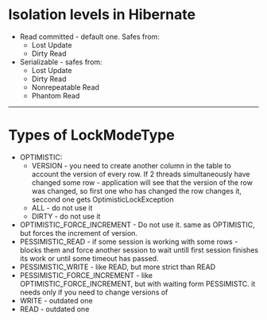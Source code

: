 # Isolation levels in Hibernate

- Read committed - default one. Safes from:
    - Lost Update
    - Dirty Read
- Serializable - safes from:
    - Lost Update
    - Dirty Read
    - Nonrepeatable Read
    - Phantom Read

***

# Types of LockModeType

- OPTIMISTIC:
    - VERSION - you need to create another column in the table to account the version of every row. If 2 threads simultaneously have changed some row - application will see that the version of the row was changed, so first one who has changed the row changes it, seccond one gets OptimisticLockException
    - ALL - do not use it
    - DIRTY - do not use it
- OPTIMISTIC\_FORCE\_INCREMENT - Do not use it. same as OPTIMISTIC, but forces the increment of version.
- PESSIMISTIC_READ - if some session is working with some rows - blocks them and force another session to wait untill first session finishes its work or until some timeout has passed.
- PESSIMISTIC_WRITE - like READ, but more strict than READ
- PESSIMISTIC\_FORCE\_INCREMENT - like OPTIMISTIC\_FORCE\_INCREMENT, but with waiting form PESSIMISTC. it needs only if you need to change versions of
- WRITE - outdated one
- READ - outdated one